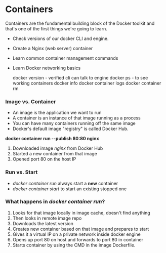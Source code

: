 # Containers

Containers are the fundamental building block of the Docker toolkit and that's one of the first things we're going to learn.

- Check versions of our docker CLI and engine.
- Create a Nginx (web server) container
- Learn common container management commands
- Learn Docker networking basics

  docker version - verified cli can talk to engine
  docker ps - to see working containers
  docker info
  docker container logs
  docker container rm

### Image vs. Container

- An image is the application we want to run
- A container is an instance of that image running as a process
- You can have many containers running off the same image
- Docker's default image "registry" is called Docker Hub.

**docker container run --publish 80:80 nginx**

1. Downloaded image _nginx_ from Docker Hub
2. Started a new container from that image
3. Opened port 80 on the host IP

### Run vs. Start

- _docker container run_ always start a **new** container
- _docker container start_ to start an existing stopped one

### What happens in _docker container run_?

1. Looks for that image locally in image cache, doesn't find anything
2. Then looks in remote image repo
3. Downloads the latest version
4. Creates new container based on that image and prepares to start
5. Gives it a virtual IP on a private network inside docker engine
6. Opens up port 80 on host and forwards to port 80 in container
7. Starts container by using the CMD in the image Dockerfile.
